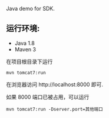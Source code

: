 Java demo for SDK.

## 运行环境:

* Java 1.8
* Maven 3

在项目根目录下运行

    mvn tomcat7:run
    
在浏览器访问 http://localhost:8000 即可.

如果 8000 端口已被占用，可以运行

    mvn tomcat7:run -Dserver.port=其他端口
